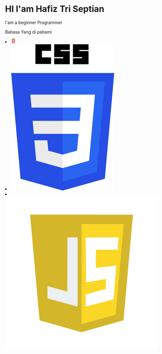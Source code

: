 <h1>HI I'am Hafiz Tri Septian</h1>

<p>I'am a beginner Programmer</p>

<p>Bahasa Yang di pahami</p>
<li><img src="html.png" width="15px"/></li>
<li><img src="css.png"/></li>
<li><img src="js.png"/></li>
